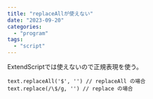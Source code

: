 ```yaml
---
title: "replaceAllが使えない"
date: "2023-09-20"
categories: 
  - "program"
tags: 
  - "script"
---
```


ExtendScriptでは使えないので正規表現を使う。

```
text.replaceAll('$', '') // replaceAll の場合
text.replace(/\$/g, '') // replace の場合
```
